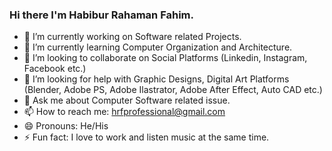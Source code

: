 ### Hi there I'm Habibur Rahaman Fahim.

- 🔭 I’m currently working on Software related Projects.
- 🌱 I’m currently learning Computer Organization and Architecture.
- 👯 I’m looking to collaborate on Social Platforms (Linkedin, Instagram, Facebook etc.)
- 🤔 I’m looking for help with Graphic Designs, Digital Art Platforms (Blender, Adobe PS, Adobe Ilastrator, Adobe After Effect, Auto CAD etc.)
- 💬 Ask me about Computer Software related issue.
- 📫 How to reach me: hrfprofessional@gmail.com
- 😄 Pronouns: He/His
- ⚡ Fun fact: I love to work and listen music at the same time.

